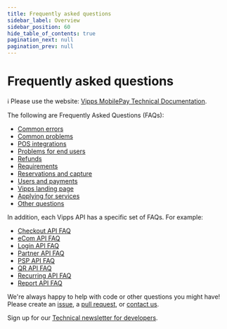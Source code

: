```yaml
---
title: Frequently asked questions
sidebar_label: Overview
sidebar_position: 60
hide_table_of_contents: true
pagination_next: null
pagination_prev: null
---
```


# Frequently asked questions

<!-- START_COMMENT -->
ℹ️ Please use the website:
[Vipps MobilePay Technical Documentation](https://developer.vippsmobilepay.com/docs/vipps-developers/faqs/).
<!-- END_COMMENT -->


The following are Frequently Asked Questions (FAQs):

* [Common errors](common-errors-faq.md)
* [Common problems](common-problems-faq.md)
* [POS integrations](pos-integrations-faq.md)
* [Problems for end users](problems-for-end-users-faq.md)
* [Refunds](refunds-faq.md)
* [Requirements](requirements-faq.md)
* [Reservations and capture](reserve-and-capture-faq.md)
* [Users and payments](users-and-payments-faq.md)
* [Vipps landing page](vipps-landing-page-faq.md)
* [Applying for services](services.md)
* [Other questions](other-faq.md)

In addition, each Vipps API has a specific set of FAQs. For example:

* [Checkout API FAQ](https://developer.vippsmobilepay.com/docs/APIs/checkout-api/vipps-checkout-api-faq)
* [eCom API FAQ](https://developer.vippsmobilepay.com/docs/APIs/ecom-api/vipps-ecom-api-faq)
* [Login API FAQ](https://developer.vippsmobilepay.com/docs/APIs/login-api/vipps-login-api-faq)
* [Partner API FAQ](https://developer.vippsmobilepay.com/docs/APIs/partner-api/vipps-partner-api-faq)
* [PSP API FAQ](https://developer.vippsmobilepay.com/docs/APIs/psp-api/vipps-psp-api-faq)
* [QR API FAQ](https://developer.vippsmobilepay.com/docs/APIs/qr-api/vipps-qr-api-faq)
* [Recurring API FAQ](https://developer.vippsmobilepay.com/docs/APIs/recurring-api/vipps-recurring-api-faq)
* [Report API FAQ](https://developer.vippsmobilepay.com/docs/APIs/report-api/vipps-report-api-faq)

We're always happy to help with code or other questions you might have!
Please create an [issue](https://github.com/vippsas/vipps-developers/issues),
a [pull request](https://github.com/vippsas/vipps-developers/pulls),
or [contact us](https://developer.vippsmobilepay.com/docs/vipps-developers/contact).

Sign up for our [Technical newsletter for developers](https://developer.vippsmobilepay.com/docs/vipps-developers/newsletters).

